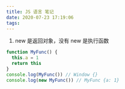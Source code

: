 ```yaml
---
title: JS 语言 笔记
date: 2020-07-23 17:19:06
tags:
---
```


1. new 是返回对象，没有 new 是执行函数
```javascript
function MyFunc() {
  this.a = 1
  return this
}
console.log(MyFunc()) // Window {}
console.log(new MyFunc()) // MyFunc {a: 1}
```